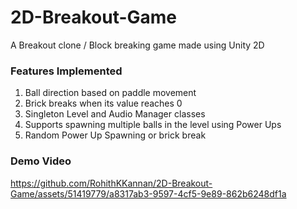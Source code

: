 # 2D-Breakout-Game
A Breakout clone / Block breaking game made using Unity 2D

### Features Implemented
1. Ball direction based on paddle movement
2. Brick breaks when its value reaches 0
3. Singleton Level and Audio Manager classes
4. Supports spawning multiple balls in the level using Power Ups
5. Random Power Up Spawning or brick break

### Demo Video

https://github.com/RohithKKannan/2D-Breakout-Game/assets/51419779/a8317ab3-9597-4cf5-9e89-862b6248df1a
